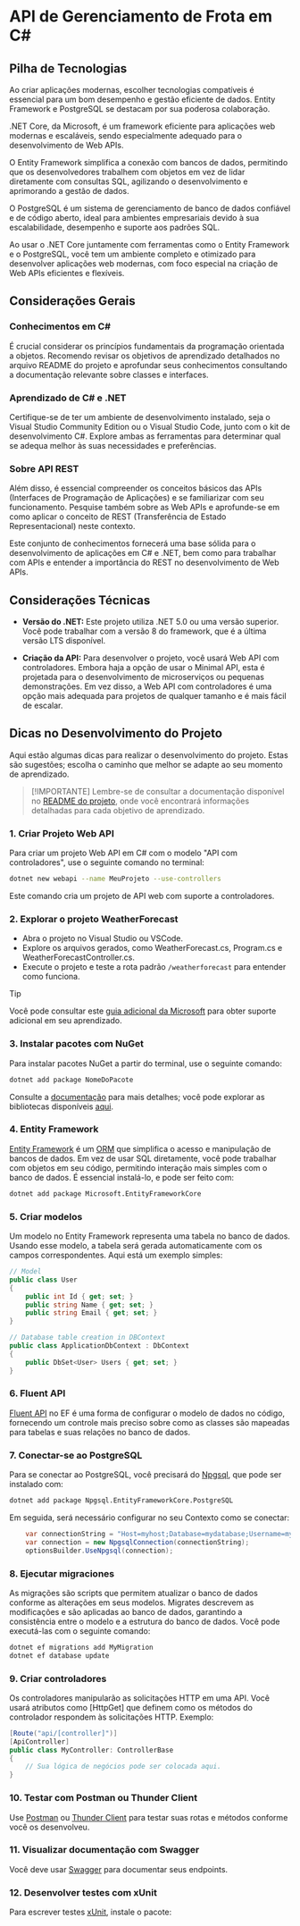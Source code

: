 # API de Gerenciamento de Frota em C# #

## Pilha de Tecnologias ##

Ao criar aplicações modernas, escolher tecnologias compatíveis é essencial para
um bom desempenho e gestão eficiente de dados. Entity Framework e PostgreSQL se
destacam por sua poderosa colaboração.

.NET Core, da Microsoft, é um framework eficiente para aplicações web modernas e
escaláveis, sendo especialmente adequado para o desenvolvimento de Web APIs.

O Entity Framework simplifica a conexão com bancos de dados, permitindo que os
desenvolvedores trabalhem com objetos em vez de lidar diretamente com consultas
SQL, agilizando o desenvolvimento e aprimorando a gestão de dados.

O PostgreSQL é um sistema de gerenciamento de banco de dados confiável e de código
aberto, ideal para ambientes empresariais devido à sua escalabilidade, desempenho
e suporte aos padrões SQL.

Ao usar o .NET Core juntamente com ferramentas como o Entity Framework e o
PostgreSQL, você tem um ambiente completo e otimizado para desenvolver
aplicações web modernas, com foco especial na criação de Web APIs eficientes e
flexíveis.

## Considerações Gerais ##

### Conhecimentos em C# ###

É crucial considerar os princípios fundamentais da programação orientada a
objetos. Recomendo revisar os objetivos de aprendizado detalhados no arquivo
README do projeto e aprofundar seus conhecimentos consultando a documentação
relevante sobre classes e interfaces.

### Aprendizado de C# e .NET ###

Certifique-se de ter um ambiente de desenvolvimento instalado, seja o Visual
Studio Community Edition ou o Visual Studio Code, junto com o kit de
desenvolvimento C#. Explore ambas as ferramentas para determinar qual se
adequa melhor às suas necessidades e preferências.

### Sobre API REST ###

Além disso, é essencial compreender os conceitos básicos das APIs (Interfaces de
Programação de Aplicações) e se familiarizar com seu funcionamento. Pesquise
também sobre as Web APIs e aprofunde-se em como aplicar o conceito de REST
(Transferência de Estado Representacional) neste contexto.

Este conjunto de conhecimentos fornecerá uma base sólida para o desenvolvimento
de aplicações em C# e .NET, bem como para trabalhar com APIs e entender a
importância do REST no desenvolvimento de Web APIs.

## Considerações Técnicas ##

- **Versão do .NET:** Este projeto utiliza .NET 5.0 ou uma versão superior.
  Você pode trabalhar com a versão 8 do framework, que é a última versão LTS
  disponível.

- **Criação da API:** Para desenvolver o projeto, você usará Web API com
  controladores. Embora haja a opção de usar o Minimal API, esta é projetada
  para o desenvolvimento de microserviços ou pequenas demonstrações. Em vez
  disso, a Web API com controladores é uma opção mais adequada para projetos
  de qualquer tamanho e é mais fácil de escalar.

## Dicas no Desenvolvimento do Projeto ##

Aqui estão algumas dicas para realizar o desenvolvimento do projeto. Estas são
sugestões; escolha o caminho que melhor se adapte ao seu momento de aprendizado.

> [!IMPORTANTE]
> Lembre-se de consultar a documentação disponível no [README do projeto](
  ../README.md), onde você encontrará informações detalhadas para cada objetivo
  de aprendizado.

### 1. Criar Projeto Web API ###

Para criar um projeto Web API em C# com o modelo "API com controladores", use o
seguinte comando no terminal:

```bash
dotnet new webapi --name MeuProjeto --use-controllers
```

Este comando cria um projeto de API web com suporte a controladores.

### 2. Explorar o projeto WeatherForecast ###

- Abra o projeto no Visual Studio ou VSCode.
- Explore os arquivos gerados, como WeatherForecast.cs,
  Program.cs e WeatherForecastController.cs.
- Execute o projeto e teste a rota padrão `/weatherforecast`
  para entender como funciona.

> [!TIP]
> Você pode consultar este
> [guia adicional da Microsoft](https://learn.microsoft.com/pt-br/aspnet/core/tutorials/first-web-api?view=aspnetcore-8.0&tabs=visual-studio)
> para obter suporte adicional em seu aprendizado.

### 3. Instalar pacotes com NuGet ###

Para instalar pacotes NuGet a partir do terminal, use o seguinte comando:

```bash
dotnet add package NomeDoPacote
```

Consulte a [documentação](https://learn.microsoft.com/pt-br/nuget/consume-packages/install-use-packages-dotnet-cli)
para mais detalhes; você pode explorar
as bibliotecas disponíveis [aqui](https://www.nuget.org/).

### 4. Entity Framework ###

[Entity Framework](https://learn.microsoft.com/pt-br/ef/) é um
[ORM](https://pt.wikipedia.org/wiki/Mapeamento_objeto-relacional) que
simplifica o acesso e manipulação de bancos de dados. Em vez de usar SQL
diretamente, você pode trabalhar com objetos em seu código,
permitindo interação mais simples com o banco de dados.
É essencial instalá-lo, e pode ser feito com:

```bash
dotnet add package Microsoft.EntityFrameworkCore
```

### 5. Criar modelos ###

Um modelo no Entity Framework representa uma tabela no banco de dados.
Usando esse modelo, a tabela será gerada automaticamente com os campos
correspondentes. Aqui está um exemplo simples:

```csharp
// Model
public class User
{
    public int Id { get; set; }
    public string Name { get; set; }
    public string Email { get; set; }
}

// Database table creation in DBContext
public class ApplicationDbContext : DbContext
{
    public DbSet<User> Users { get; set; }
}
```

### 6. Fluent API ###

[Fluent API](https://learn.microsoft.com/pt-br/ef/core/modeling/) no
EF é uma forma de configurar o modelo de dados no código,
fornecendo um controle mais preciso sobre como as classes são mapeadas
para tabelas e suas relações no banco de dados.

### 7. Conectar-se ao PostgreSQL ###

Para se conectar ao PostgreSQL, você precisará do [Npgsql](https://www.npgsql.org/doc/index.html),
que pode ser instalado com:

```bash
dotnet add package Npgsql.EntityFrameworkCore.PostgreSQL
```

Em seguida, será necessário configurar no seu Contexto como se conectar:

```csharp
    var connectionString = "Host=myhost;Database=mydatabase;Username=myuser;Password=mypassword";
    var connection = new NpgsqlConnection(connectionString);
    optionsBuilder.UseNpgsql(connection);
```

### 8. Ejecutar migraciones ###

As migrações são scripts que permitem atualizar o banco de dados
conforme as alterações em seus modelos. Migrates descrevem as
modificações e são aplicadas ao banco de dados, garantindo a
consistência entre o modelo e a estrutura do banco de dados.
Você pode executá-las com o seguinte comando:

```bash
dotnet ef migrations add MyMigration
dotnet ef database update
```

### 9. Criar controladores ###

Os controladores manipularão as solicitações HTTP em uma API.
Você usará atributos como [HttpGet] que definem como
os métodos do controlador respondem às solicitações HTTP. Exemplo:

```csharp
[Route("api/[controller]")]
[ApiController]
public class MyController: ControllerBase
{
    // Sua lógica de negócios pode ser colocada aqui.
}
```

### 10. Testar com Postman ou Thunder Client ###

Use [Postman](https://www.postman.com/) ou [Thunder Client](https://www.thunderclient.io/)
para testar suas rotas e métodos conforme você os desenvolveu.

### 11. Visualizar documentação com Swagger ###

Você deve usar [Swagger](https://docs.microsoft.com/pt-br/aspnet/core/tutorials/web-api-help-pages-using-swagger)
para documentar seus endpoints.

### 12. Desenvolver testes com xUnit ###

Para escrever testes [xUnit](https://xunit.net/docs/getting-started/netcore/cmdline),
instale o pacote:
